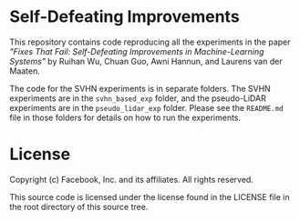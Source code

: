 # Self-Defeating Improvements
This repository contains code reproducing all the experiments in the paper _"Fixes That Fail: Self-Defeating Improvements in Machine-Learning Systems"_ by Ruihan Wu, Chuan Guo, Awni Hannun, and Laurens van der Maaten.

The code for the SVHN experiments is in separate folders. The SVHN experiments are in the `svhn_based_exp` folder, and the pseudo-LiDAR experiments are in the `pseudo_lidar_exp` folder. Please see the `README.md` file in those folders for details on how to run the experiments.

# License
Copyright (c) Facebook, Inc. and its affiliates.
All rights reserved.

This source code is licensed under the license found in the
LICENSE file in the root directory of this source tree.
